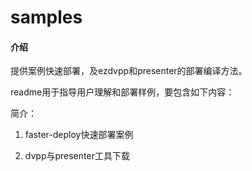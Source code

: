 # samples

#### 介绍
提供案例快速部署，及ezdvpp和presenter的部署编译方法。

readme用于指导用户理解和部署样例，要包含如下内容：

简介：

1. faster-deploy快速部署案例

2. dvpp与presenter工具下载